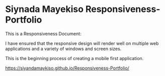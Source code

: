 # Siynada Mayekiso Responsiveness-Portfolio

This is a Responsiveness Document:

I have ensured that the responsive design will render well on multiple web applications and a variety of windows and screen sizes.

This is the beginning process of creating a mobile first application.

https://siyandamaykiso.github.io/Responsiveness-Portfolio/
